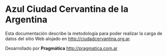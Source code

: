 # Azul Ciudad Cervantina de la Argentina

Esta documentación describe la metodología para poder realizar la carga de datos del
sitio Web alojado en <http://ciudadcervantina.org.ar>.

Desarrollado por **Pragmática** <http://pragmatica.com.ar>
